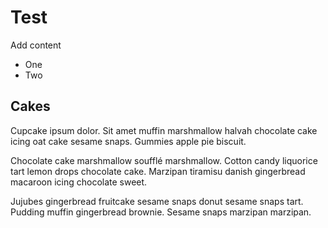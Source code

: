 # Test
Add content
 
 * One
 * Two

## Cakes

Cupcake ipsum dolor. Sit amet muffin marshmallow halvah chocolate cake icing oat cake sesame snaps. Gummies apple pie biscuit.

Chocolate cake marshmallow soufflé marshmallow. Cotton candy liquorice tart lemon drops chocolate cake. Marzipan tiramisu danish gingerbread macaroon icing chocolate sweet.

Jujubes gingerbread fruitcake sesame snaps donut sesame snaps tart. Pudding muffin gingerbread brownie. Sesame snaps marzipan marzipan.

